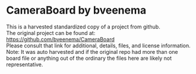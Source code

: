 
# CameraBoard by bveenema  
This is a harvested standardized copy of a project from github.  
The original project can be found at:  
https://github.com/bveenema/CameraBoard  
Please consult that link for additional, details, files, and license information.  
Note: It was auto harvested and if the original repo had more than one board file or anything out of the ordinary the files here are likely not representative.  
    